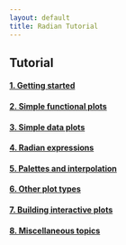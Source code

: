 ```yaml
---
layout: default
title: Radian Tutorial
---
```


## Tutorial

#### [1. Getting started](01-getting-started.html)
#### [2. Simple functional plots](02-simple-functional-plots.html)
#### [3. Simple data plots](03-simple-data-plots.html)
#### [4. Radian expressions](04-radian-expressions.html)
#### [5. Palettes and interpolation](05-palettes-and-interpolation.html)
#### [6. Other plot types](06-other-plot-types.html)
#### [7. Building interactive plots](07-building-interactive-plots.html)
#### [8. Miscellaneous topics](08-miscellaneous-topics.html)
